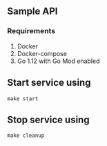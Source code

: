 ## Sample API

### Requirements
1. Docker
2. Docker-compose
3. Go 1.12 with Go Mod enabled

## Start service using
```make start```

## Stop service using
```make cleanup```